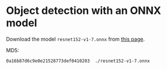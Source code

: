 # Object detection with an ONNX model

Download the model `resnet152-v1-7.onnx` from [this page](https://github.com/onnx/models/tree/main/archive/vision/classification/resnet).

MD5:

```text
0a16b87d6c9e0e21528773def0410203  ./resnet152-v1-7.onnx
```
